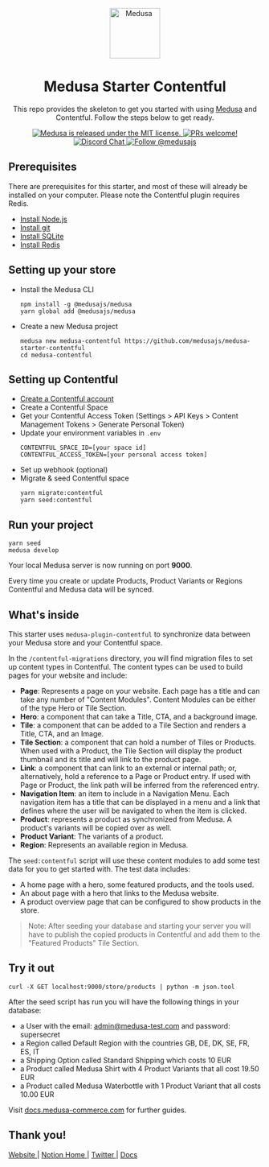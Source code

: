 <p align="center">
  <a href="https://www.medusa-commerce.com">
    <img alt="Medusa" src="https://user-images.githubusercontent.com/7554214/129161578-19b83dc8-fac5-4520-bd48-53cba676edd2.png" width="100" />
  </a>
</p>
<h1 align="center">
  Medusa Starter Contentful
</h1>
<p align="center">
This repo provides the skeleton to get you started with using <a href="https://github.com/medusajs/medusa">Medusa</a> and Contentful. Follow the steps below to get ready.
</p>
<p align="center">
  <a href="https://github.com/medusajs/medusa/blob/master/LICENSE">
    <img src="https://img.shields.io/badge/license-MIT-blue.svg" alt="Medusa is released under the MIT license." />
  </a>
  <a href="https://github.com/medusajs/medusa/blob/master/CONTRIBUTING.md">
    <img src="https://img.shields.io/badge/PRs-welcome-brightgreen.svg?style=flat" alt="PRs welcome!" />
  </a>
  <a href="https://discord.gg/xpCwq3Kfn8">
    <img src="https://img.shields.io/badge/chat-on%20discord-7289DA.svg" alt="Discord Chat" />
  </a>
  <a href="https://twitter.com/intent/follow?screen_name=medusajs">
    <img src="https://img.shields.io/twitter/follow/medusajs.svg?label=Follow%20@medusajs" alt="Follow @medusajs" />
  </a>
</p>

## Prerequisites
There are prerequisites for this starter, and most of these will already be installed on your computer. Please note the Contentful plugin requires Redis.

- [Install Node.js](https://nodejs.org/en/download/)
- [Install git](https://git-scm.com/book/en/v2/Getting-Started-Installing-Git)
- [Install SQLite](https://www.sqlite.org/download.html)
- [Install Redis](https://redis.io/download)

## Setting up your store
- Install the Medusa CLI
  ```
  npm install -g @medusajs/medusa
  yarn global add @medusajs/medusa
  ```
- Create a new Medusa project
  ```
  medusa new medusa-contentful https://github.com/medusajs/medusa-starter-contentful
  cd medusa-contentful
  ```

## Setting up Contentful
- [Create a Contentful account](https://www.contentful.com/sign-up)
- Create a Contentful Space
- Get your Contentful Access Token (Settings > API Keys > Content Management Tokens > Generate Personal Token)
- Update your environment variables in `.env`
  ```
  CONTENTFUL_SPACE_ID=[your space id]
  CONTENTFUL_ACCESS_TOKEN=[your personal access token]
  ```
- Set up webhook (optional)
- Migrate & seed Contentful space
  ```
  yarn migrate:contentful
  yarn seed:contentful
  ```

## Run your project
  ```
  yarn seed
  medusa develop
  ```

Your local Medusa server is now running on port **9000**. 

Every time you create or update Products, Product Variants or Regions Contentful and Medusa data will be synced.

## What's inside
This starter uses `medusa-plugin-contentful` to synchronize data between your Medusa store and your Contentful space.

In the `/contentful-migrations` directory, you will find migration files to set up content types in Contentful.
The content types can be used to build pages for your website and include:

- **Page**: Represents a page on your website. Each page has a title and can take any number of "Content Modules". Content Modules can be either of the type Hero or Tile Section.
- **Hero**: a component that can take a Title, CTA, and a background image.
- **Tile**: a component that can be added to a Tile Section and renders a Title, CTA, and an Image.
- **Tile Section**: a component that can hold a number of Tiles or Products. When used with a Product, the Tile Section will display the product thumbnail and its title and will link to the product page.
- **Link**: a component that can link to an external or internal path; or, alternatively, hold a reference to a Page or Product entry. If used with Page or Product, the link path will be inferred from the referenced entry.
- **Navigation Item**: an item to include in a Navigation Menu. Each navigation item has a title that can be displayed in a menu and a link that defines where the user will be navigated to when the item is clicked.
- **Product**: represents a product as synchronized from Medusa. A product's variants will be copied over as well.
- **Product Variant**: The variants of a product.
- **Region**: Represents an available region in Medusa.

The `seed:contentful` script will use these content modules to add some test data for you to get started with. The test data includes:
- A home page with a hero, some featured products, and the tools used.
- An about page with a hero that links to the Medusa website.
- A product overview page that can be configured to show products in the store.

> Note: After seeding your database and starting your server you will have to publish the copied products in Contentful and add them to the "Featured Products" Tile Section.

## Try it out

```
curl -X GET localhost:9000/store/products | python -m json.tool
```

After the seed script has run you will have the following things in your database:

- a User with the email: admin@medusa-test.com and password: supersecret
- a Region called Default Region with the countries GB, DE, DK, SE, FR, ES, IT
- a Shipping Option called Standard Shipping which costs 10 EUR
- a Product called Medusa Shirt with 4 Product Variants that all cost 19.50 EUR
- a Product called Medusa Waterbottle with 1 Product Variant that all costs 10.00 EUR


Visit [docs.medusa-commerce.com](https://docs.medusa-comerce.com) for further guides.

## Thank you!

<p>
  <a href="https://www.medusa-commerce.com">
    Website
  </a> 
  |
  <a href="https://medusajs.notion.site/medusajs/Medusa-Home-3485f8605d834a07949b17d1a9f7eafd">
    Notion Home
  </a>
  |
  <a href="https://twitter.com/intent/follow?screen_name=medusajs">
    Twitter
  </a>
  |
  <a href="https://docs.medusa-commerce.com">
    Docs
  </a>
</p>
